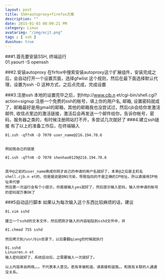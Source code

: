 ```yaml
---
layout: post
title: SSH+autoproxy+firefox方案
description: ""
date: 2015-01-03 08:09:21 PM
category: Linux
avatarimg: "/img/ecjt.png"
tags : [ ssh ]
duoshuo: true
---
```


###1.首先要安装SSH,
     终端运行   
    01.yaourt -S openssh


###2.安装autoproxy
    在firfox中搜索安装autoproxy这个扩展组件，安装完成之后，会自动打开一个设置页面，选择gfwlist 这个规则，然后在最下面选择默认代理，设置为ssh -D 这种方式，之后点完成，完成设置

###3.注册ssh
    本地的设置完毕之后，到http://www.cjb.n et/cgi-bin/shell.cgi?action=signup 注册一个免费的ssh的帐号，填上你的用户名, 邮箱, 设置密码就成了，邮箱最好是用gmail的邮箱，其他的邮箱我也没尝试过，然后cjb会给你发激活邮件, 收信点里边的激活链接，激活后会再发送一个邮件给你，告诉你帐号，密码，服务器之类的，有时候注册网站打不开，多尝试几次就好了
###4.建立ssh链接
    有了以上的准备工作后，在终端输入

    01.ssh -qTfnN -D 7070 user_name@216.194.70.6


    例如我自己的就是

    01.ssh -qTfnN -D 7070 shenhao0129@216.194.70.6


    其中@之前的user_name换成你刚才自己的申请的用户名就好了，本来@之后是主机名shell.cjb.n et的，但是据说是DNS污染，导致指向的不是正确的IP地址，所以直接用IP地址来代替
    然后第一次运行会有个小提示，你直接输入yes就好了，然后提示输入密码，输入你申请的帐号的密码就万事OK了
###5自动运行脚本
    如果认为每次输入这个东西比较麻烦的话，建议

    01.vim sshd
  
    建立一个sshd的文本文件，然后把刚才输入的内容粘贴到sshd文件中，并

    01.chmod 755 sshd  
  
    然后拷贝到/usr/bin目录下，以后要翻qiang的时候就执行

    01.sshd
    Linuxren.n et
    输入密码就好了，系统启动后，之需要输入一次就好了。

    以上内容来自网络。。。不代表本人意见。若有幸被和谐，请直接和谐我。。和我有关联的人通通没关系。

